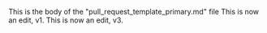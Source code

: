 This is the body of the "pull_request_template_primary.md" file
This is now an edit, v1.
This is now an edit, v3.
